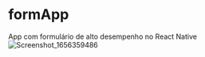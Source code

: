 # formApp
 App com formulário de alto desempenho no React Native 
![Screenshot_1656359486](https://user-images.githubusercontent.com/98346731/176025687-9d4c9b31-c1d3-43a9-9118-f1d23779a73f.png)
